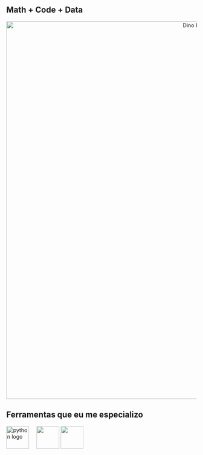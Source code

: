 ## Math + Code + Data

<div align="center">
  <a 
    href="https://github.com/gabgamarano"> 
    <img src="https://static.appgeek.com.br/imagens/dino-non-birthday-version-0.gif" width="1000" alt="Dino Runner">
  </a>
</div>

## Ferramentas que eu me especializo

<img src="https://skillicons.dev/icons?i=py" height="60" alt="python logo" /> <img width="12" />
<img src="https://skillicons.dev/icons?i=py,sql,mysql,postgresql,postman" height="60" />
<img src="https://skillicons.dev/icons?i=pandas,numpy,git,github,vscode" height="60" />
